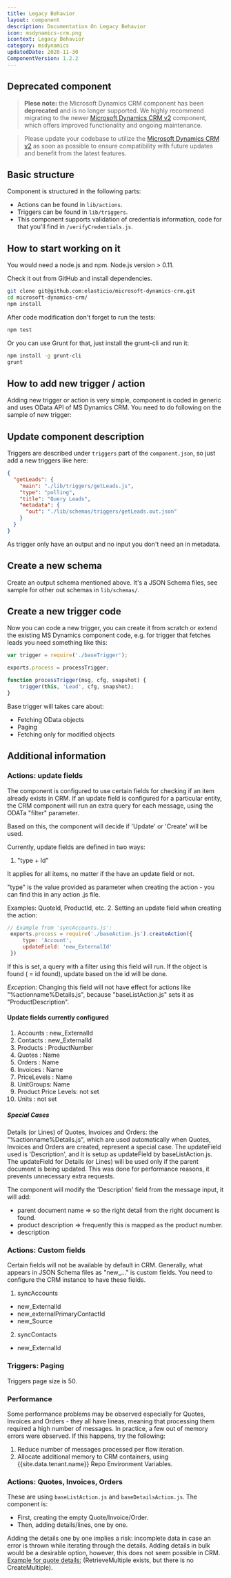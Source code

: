 ```yaml
---
title: Legacy Behavior
layout: component
description: Documentation On Legacy Behavior
icon: msdynamics-crm.png
icontext: Legacy Behavior
category: msdynamics
updatedDate: 2020-11-30
ComponentVersion: 1.2.2
---
```


## Deprecated component

>**Plese note:** the Microsoft Dynamics CRM component has been **deprecated** and is no longer supported. We highly recommend migrating to the newer [Microsoft Dynamics CRM v2](/components/msdynamics-crm-v2) component, which offers improved functionality and ongoing maintenance.

>Please update your codebase to utilize the [Microsoft Dynamics CRM v2](/components/msdynamics-crm-v2) as soon as possible to ensure compatibility with future updates and benefit from the latest features.

## Basic structure

Component is structured in the following parts:

 * Actions can be found in `lib/actions`.
 * Triggers can be found in `lib/triggers`.
 * This component supports validation of credentials information, code for that you'll find in `/verifyCredentials.js`.

## How to start working on it

You would need a node.js and npm. Node.js version > 0.11.

Check it out from GitHub and install dependencies.

```sh
git clone git@github.com:elasticio/microsoft-dynamics-crm.git
cd microsoft-dynamics-crm/
npm install
```

After code modification don't forget to run the tests:

```sh
npm test
```

Or you can use Grunt for that, just install the grunt-cli and run it:

```sh
npm install -g grunt-cli
grunt
```


## How to add new trigger / action

Adding new trigger or action is very simple, component is coded in generic and uses OData API of MS Dynamics CRM. You need to do following on the sample of new trigger:

## Update component description

Triggers are described under `triggers` part of the `component.json`, so just add a new triggers like here:

```json
{
  "getLeads": {
    "main": "./lib/triggers/getLeads.js",
    "type": "polling",
    "title": "Query Leads",
    "metadata": {
      "out": "./lib/schemas/triggers/getLeads.out.json"
    }
  }
}
```
As trigger only have an output and no input you don't need an in metadata.

## Create a new schema

Create an output schema mentioned above. It's a JSON Schema files, see sample for other out schemas in ```lib/schemas/```.

## Create a new trigger code

Now you can code a new trigger, you can create it from scratch or extend the existing MS Dynamics component code, e.g. for trigger that fetches leads you need something like this:

```js
var trigger = require('./baseTrigger');

exports.process = processTrigger;

function processTrigger(msg, cfg, snapshot) {
    trigger(this, 'Lead', cfg, snapshot);
}
```

Base trigger will takes care about:
 * Fetching OData objects
 * Paging
 * Fetching only for modified objects


## Additional information

### Actions: update fields

The component is configured to use certain fields for checking if an item already exists in CRM.
If an update field is configured for a particular entity, the CRM component will run an extra query for each message, using the ODATa "filter" parameter.

Based on this, the component will decide if 'Update' or 'Create' will be used.

Currently, update fields are defined in two ways:

 1. "type + Id"

 It applies for all items, no matter if the have an update field or not.

 "type" is the value provided as parameter when creating the action - you can find this in any action .js file.

 Examples: QuoteId, ProductId, etc.
 2. Setting an update field when creating the action:

```js
// Example from 'syncAccounts.js':
 exports.process = require('./baseAction.js').createAction({
     type: 'Account',
     updateField: 'new_ExternalId'
 })
```

If this is set, a query with a filter using this field will run. If the object is found ( = id found), update based on the id will be done.

*Exception*:
Changing this field will not have effect for actions like "%actionname%Details.js", because "baseListAction.js" sets it as "ProductDescription".

#### Update fields currently configured
1. Accounts :  new_ExternalId
2. Contacts :  new_ExternalId
3. Products : ProductNumber
4. Quotes   : Name
5. Orders   : Name
6. Invoices : Name
7. PriceLevels : Name
8. UnitGroups: Name
9. Product Price Levels: not set
10. Units : not set

##### Special Cases

Details (or Lines) of Quotes, Invoices and Orders: the "%actionname%Details.js", which are used automatically when Quotes, Invoices and Orders are created, represent a special case.
The updateField used is 'Description', and it is setup as updateField by baseListAction.js.
The updateField for Details (or Lines) will be used only if the parent document is being updated. This was done for performance reasons, it prevents unnecessary extra requests.

The component will modify the 'Description' field from the message input, it will add:
- parent document name => so the right detail from the right document is found.
- product description => frequently this is mapped as the product number.
- description


### Actions: Custom fields

Certain fields will not be available by default in CRM.
Generally, what appears in JSON Schema files as "new_..." is custom fields.
You need to configure the CRM instance to have these fields.

1. syncAccounts
 * new_ExternalId
 * new_externalPrimaryContactId
 * new_Source
2. syncContacts
 * new_ExternalId

### Triggers: Paging

Triggers page size is 50.

### Performance

Some performance problems may be observed especially for Quotes, Invoices and Orders - they all have lineas, meaning that processing them required a high number of messages.
In practice, a few out of memory errors were observed.
If this happens, try the following:
1. Reduce number of messages processed per flow iteration.
2. Allocate additional memory to CRM containers, using {{site.data.tenant.name}} Repo Environment Variables.

### Actions: Quotes, Invoices, Orders

These are using `baseListAction.js` and `baseDetailsAction.js`.
The component is:
* First, creating the empty Quote/Invoice/Order.
* Then, adding details/lines, one by one.

Adding the details one by one implies a risk: incomplete data in case an error is thrown while iterating through the details.
Adding details in bulk would be a desirable option, however, this does not seem possible in CRM.
[Example for quote details:](https://msdn.microsoft.com/en-us/library/gg328283.aspx) (RetrieveMultiple exists, but there is no CreateMultiple).
